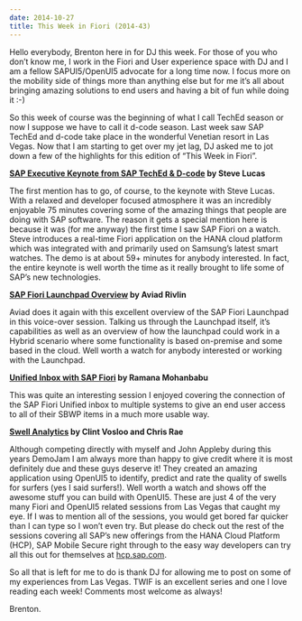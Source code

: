 ```yaml
---
date: 2014-10-27
title: This Week in Fiori (2014-43)
---
```


Hello everybody, Brenton here in for DJ this week. For those of you who don’t know me, I work in the Fiori and User experience space with DJ and I am a fellow SAPUI5/OpenUI5 advocate for a long time now. I focus more on the mobility side of things more than anything else but for me it’s all about bringing amazing solutions to end users and having a bit of fun while doing it :-)

So this week of course was the beginning of what I call TechEd season or now I suppose we have to call it d-code season. Last week saw SAP TechEd and d-code take place in the wonderful Venetian resort in Las Vegas. Now that I am starting to get over my jet lag, DJ asked me to jot down a few of the highlights for this edition of “This Week in Fiori”. 

**[SAP Executive Keynote from SAP TechEd & D-code](http://events.sap.com/teched/en/session/13492) by Steve Lucas** 

The first mention has to go, of course, to the keynote with Steve Lucas. With a relaxed and developer focused atmosphere it was an incredibly enjoyable 75 minutes covering some of the amazing things that people are doing with SAP software. The reason it gets a special mention here is because it was (for me anyway) the first time I saw SAP Fiori on a watch. Steve introduces a real-time Fiori application on the HANA cloud platform which was integrated with and primarily used on Samsung’s latest smart watches. The demo is at about 59+ minutes for anybody interested. In fact, the entire keynote is well worth the time as it really brought to life some of SAP’s new technologies. 

**[SAP Fiori Launchpad Overview](http://events.sap.com/teched/en/session/13578) by Aviad Rivlin**

Aviad does it again with this excellent overview of the SAP Fiori Launchpad in this voice-over session. Talking us through the Launchpad itself, it’s capabilities as well as an overview of how the launchpad could work in a Hybrid scenario where some functionality is based on-premise and some based in the cloud. Well worth a watch for anybody interested or working with the Launchpad. 

**[Unified Inbox with SAP Fiori](http://events.sap.com/teched/en/session/13558) by Ramana Mohanbabu**

This was quite an interesting session I enjoyed covering the connection of the SAP Fiori Unified inbox to multiple systems to give an end user access to all of their SBWP items in a much more usable way. 

**[Swell Analytics](http://events.sap.com/teched/en/session/13682) by Clint Vosloo and Chris Rae**

Although competing directly with myself and John Appleby during this years DemoJam I am always more than happy to give credit where it is most definitely due and these guys deserve it! They created an amazing application using OpenUI5 to identify, predict and rate the quality of swells for surfers (yes I said surfers!). Well worth a watch and shows off the awesome stuff you can build with OpenUI5. These are just 4 of the very many Fiori and OpenUI5 related sessions from Las Vegas that caught my eye. If I was to mention all of the sessions, you would get bored far quicker than I can type so I won’t even try. But please do check out the rest of the sessions covering all SAP’s new offerings from the HANA Cloud Platform (HCP), SAP Mobile Secure right through to the easy way developers can try all this out for themselves at [hcp.sap.com](http://hcp.sap.com/). 

So all that is left for me to do is thank DJ for allowing me to post on some of my experiences from Las Vegas. TWIF is an excellent series and one I love reading each week! Comments most welcome as always! 

Brenton. 